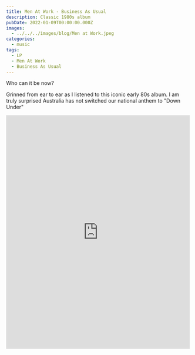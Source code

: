 ```yaml
---
title: Men At Work - Business As Usual
description: Classic 1980s album
pubDate: 2022-01-09T00:00:00.000Z
images:
  - ../../../images/blog/Men at Work.jpeg
categories:
  - music
tags:
  - LP
  - Men At Work
  - Business As Usual
---
```


Who can it be now?

Grinned from ear to ear as I listened to this iconic early 80s album. I am truly surprised Australia has not switched our national anthem to "Down Under"

<iframe src="https://www.facebook.com/plugins/post.php?href=https%3A%2F%2Fwww.facebook.com%2Fchris1.tham%2Fposts%2Fpfbid02pidvoavCNFc7bcZ3wNv2Lg8LKDioV1eeE8HUVt5hgxb23T8W3awdL3zdt6uiRmcZl&show_text=true&width=500" width="500" height="634" style="border:none;overflow:hidden" scrolling="no" frameborder="0" allowfullscreen="true" allow="autoplay; clipboard-write; encrypted-media; picture-in-picture; web-share"></iframe>
